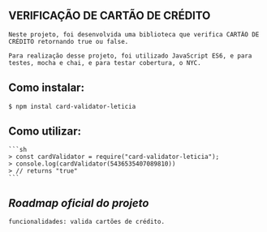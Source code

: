   ## VERIFICAÇÃO DE CARTÃO DE CRÉDITO

    Neste projeto, foi desenvolvida uma biblioteca que verifica CARTÃO DE CRÉDITO retornando true ou false. 

    Para realização desse projeto, foi utilizado JavaScript ES6, e para testes, mocha e chai, e para testar cobertura, o NYC. 


  ## **Como instalar:** 
   
   `$ npm instal card-validator-leticia`

  ## **Como utilizar:** 
    ```sh 
    > const cardValidator = require("card-validator-leticia"); 
    > console.log(cardValidator(5436535407089810))
    > // returns "true"
    ```

  ## *Roadmap oficial do projeto*

    funcionalidades: valida cartões de crédito. 